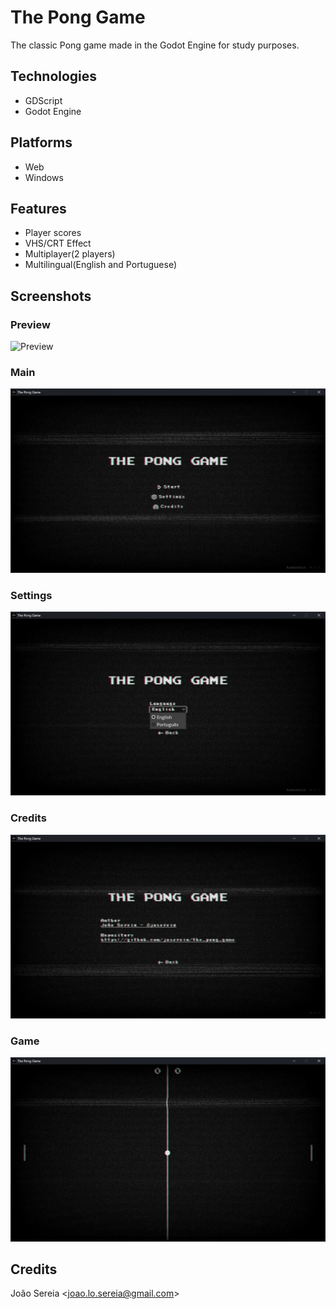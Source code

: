 # The Pong Game

The classic Pong game made in the Godot Engine for study purposes.

## Technologies

* GDScript
* Godot Engine

## Platforms

* Web
* Windows

## Features

* Player scores
* VHS/CRT Effect
* Multiplayer(2 players)
* Multilingual(English and Portuguese)

## Screenshots

### Preview

![Preview](assets/readme/preview.gif)

### Main

![Main Screen](assets/readme/main.png)

### Settings

![Settings Screen](assets/readme/settings.png)

### Credits

![Credits Screen](assets/readme/credits.png)

### Game

![Game Screen](assets/readme/game.png)

## Credits

João Sereia <[joao.lo.sereia@gmail.com](mailto:joao.lo.sereia@gmail.com)>
